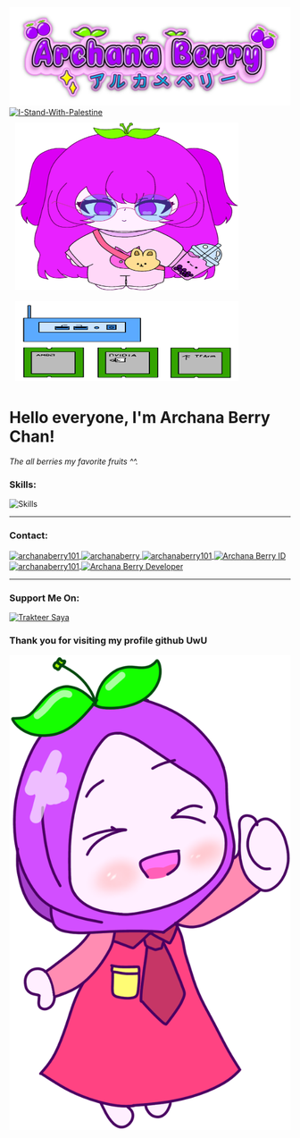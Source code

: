 <img src="archanaberryw.png" alt="Archana Berry vtuber logo's | Don't inspo and copycat and use it!!!">

<a href="https://arab.org/portal/palestine/where-to-donate/">
  <img src="https://raw.githubusercontent.com/Safouene1/support-palestine-banner/master/banner-support.svg" alt="I-Stand-With-Palestine">
</a>

<div style="display: flex; justify-content: space-between; align-items: center; flex-wrap: wrap;">
  <img src="archanaberrydoll.png" alt="Archana Berry's Doll | Don't download it!!!" width="300" height="300" style="flex: 1 1 45%; max-width: 400px; margin: 10px;">
  <img src="archanaberrypc.png" alt="Archana Berry Mini PC's" width="200" height="142" style="flex: 1 1 45%; max-width: 400px; margin: 10px;">
</div>

<h1>Hello everyone, I'm Archana Berry Chan!</h1>
<p><em>The all berries my favorite fruits ^^.</em></p>

<h3>Skills:</h3>
<img src="https://skillicons.dev/icons?i=wasm,c,cpp,rust,cmake,html,css,js,discord,discordbots,nodejs,kotlin,vscode,arch,windows,apple,neovim&theme=dark" alt="Skills">

<hr>

<h3>Contact:</h3>
<p align="left">
  <a href="https://twitter.com/archanaberry101" target="blank">
    <img align="center" src="https://skillicons.dev/icons?i=twitter&theme=dark" alt="archanaberry101" height="50" width="50">
  </a>
  <a href="https://facebook.com/archanaberry101" target="blank">
    <img align="center" src="https://raw.githubusercontent.com/rahuldkjain/github-profile-readme-generator/master/src/images/icons/Social/facebook.svg" alt="archanaberry" height="50" width="50">
  </a>
  <a href="https://instagram.com/archanaberry101" target="blank">
    <img align="center" src="https://skillicons.dev/icons?i=instagram&theme=dark" alt="archanaberry101" height="50" width="50">
  </a>
  <a href="https://www.youtube.com/archanaberry101" target="blank">
    <img align="center" src="https://pomf2.lain.la/f/z3vxfewb.png" alt="Archana Berry ID" height="50" width="50">
  </a>
  <a href="https://discord.com/users/1136691684864954389" target="blank">
    <img align="center" src="https://skillicons.dev/icons?i=discord&theme=dark" alt="archanaberry101" height="50" width="50">
  </a>
  <a href="https://wa.me/6289667958991" target="blank">
    <img align="center" src="https://pomf2.lain.la/f/v4npl8n1.png" alt="Archana Berry Developer" height="50" width="50" style="margin-left: -10">
  </a>
</p>

<hr>

<h3>Support Me On:</h3>
<a href="https://trakteer.id/archana_berry" target="_blank">
  <img id="wse-buttons-preview" src="https://cdn.trakteer.id/images/embed/trbtn-red-1.png" height="40" style="border:0px;height:40px;" alt="Trakteer Saya">
</a>

<h3>Thank you for visiting my profile github UwU</h3>
<img src="archanaberryhijabchibi.png" alt="Archana Berry Chibi Hijab">
